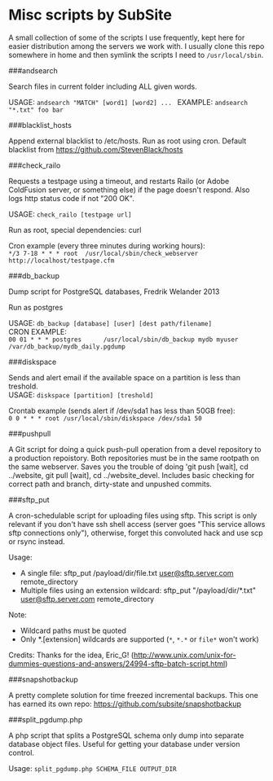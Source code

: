 
# Misc scripts by SubSite

A small collection of some of the scripts I use frequently, kept here for easier distribution among the servers we work with. I usually clone this repo somewhere in home and then symlink the scripts I need to `/usr/local/sbin`. 

###andsearch

Search files in current folder including ALL given words.

USAGE: `andsearch "MATCH" [word1] [word2] ... `
EXAMPLE: `andsearch "*.txt" foo bar`

###blacklist_hosts

Append external blacklist to /etc/hosts. Run as root using cron. 
Default blacklist from https://github.com/StevenBlack/hosts

###check_railo

Requests a testpage using a timeout, and restarts Railo (or Adobe ColdFusion server, or something else) if the page doesn't respond. Also logs http status code if not "200 OK".

USAGE: `check_railo [testpage url]`

Run as root, special dependencies: curl

Cron example (every three minutes during working hours):   
`*/3 7-18 * * * root  /usr/local/sbin/check_webserver http://localhost/testpage.cfm`


###db_backup

Dump script for PostgreSQL databases, Fredrik Welander 2013

Run as postgres

USAGE: `db_backup [database] [user] [dest path/filename]`  
CRON EXAMPLE:  
`00 01 * * * postgres      /usr/local/sbin/db_backup mydb myuser /var/db_backup/mydb_daily.pgdump`

###diskspace

Sends and alert email if the available space on a partition is less than treshold.   
USAGE: `diskspace [partition] [treshold]`  

Crontab example (sends alert if /dev/sda1 has less than 50GB free):  
`0 0 * * * root /usr/local/sbin/diskspace /dev/sda1 50`

###pushpull

A Git script for doing a quick push-pull operation from a devel repository to a 
production repoistory. Both repositories must be in the same rootpath on the same webserver.
Saves you the trouble of doing 'git push [wait], cd ../website, git pull [wait], cd ../website_devel. 
Includes basic checking for correct path and branch, dirty-state and unpushed commits. 

###sftp_put

A cron-schedulable script for uploading files using sftp. This script is only relevant if you don't
have ssh shell access (server goes "This service allows sftp connections only"),
otherwise, forget this convoluted hack and use scp or rsync instead.

Usage: 
- A single file: sftp_put /payload/dir/file.txt user@sftp.server.com remote_directory
- Multiple files using an extension wildcard: sftp_put "/payload/dir/*.txt" user@sftp.server.com remote_directory

Note:
- Wildcard paths must be quoted
- Only \*.[extension] wildcards are supported (`*`, `*.*` or `file*` won't work)

Credits:
Thanks for the idea, Eric_G!
(http://www.unix.com/unix-for-dummies-questions-and-answers/24994-sftp-batch-script.html)

###snapshotbackup

A pretty complete solution for time freezed incremental backups. This one has earned its own repo: https://github.com/subsite/snapshotbackup

###split_pgdump.php

A php script that splits a PostgreSQL schema only dump into separate database object files. Useful for getting your database under version control.

Usage: `split_pgdump.php SCHEMA_FILE OUTPUT_DIR`